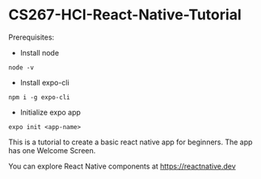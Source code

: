 # CS267-HCI-React-Native-Tutorial

Prerequisites:

- Install node

```
node -v
```

- Install expo-cli

```
npm i -g expo-cli
```

- Initialize expo app

```
expo init <app-name>
```

This is a tutorial to create a basic react native app for beginners. The app has one Welcome Screen.

You can explore React Native components at https://reactnative.dev
